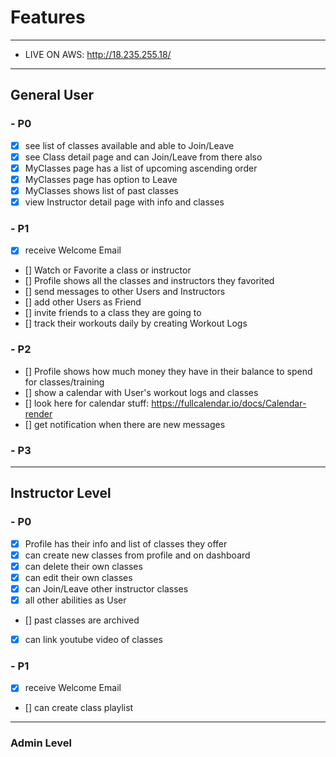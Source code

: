 # Features
---
- LIVE ON AWS: http://18.235.255.18/
---
## General User
### - P0
- [x] see list of classes available and able to Join/Leave
- [x] see Class detail page and can Join/Leave from there also
- [x] MyClasses page has a list of upcoming ascending order
- [x] MyClasses page has option to Leave
- [x] MyClasses shows list of past classes 
- [x] view Instructor detail page with info and classes
### - P1
- [x] receive Welcome Email
- [] Watch or Favorite a class or instructor
- [] Profile shows all the classes and instructors they favorited
- [] send messages to other Users and Instructors
- [] add other Users as Friend
- [] invite friends to a class they are going to
- [] track their workouts daily by creating Workout Logs
### - P2
- [] Profile shows how much money they have in their balance to spend for classes/training
- [] show a calendar with User's workout logs and classes
- [] look here for calendar stuff: https://fullcalendar.io/docs/Calendar-render
- [] get notification when there are new messages
### - P3

---
## Instructor Level
### - P0
- [x] Profile has their info and list of classes they offer
- [x] can create new classes from profile and on dashboard
- [x] can delete their own classes
- [x] can edit their own classes
- [x] can Join/Leave other instructor classes
- [x] all other abilities as User
- [] past classes are archived
- [x] can link youtube video of classes
### - P1
- [x] receive Welcome Email
- [] can create class playlist
---
### Admin Level
